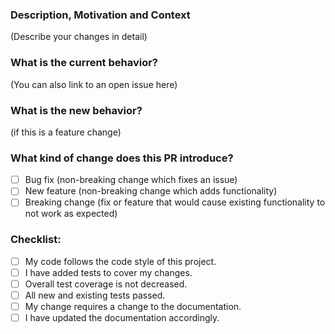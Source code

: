 <!--- Provide a general summary of your changes in the Title above -->

### Description, Motivation and Context
(Describe your changes in detail)
<!--- Why is this change required? What problem does it solve? -->
<!--- If it fixes an open issue, please link to the issue here. -->

### What is the current behavior? 
(You can also link to an open issue here)

### What is the new behavior?
(if this is a feature change)

### What kind of change does this PR introduce?
<!--- What types of changes does your code introduce? Put an `x` in all the boxes that apply: -->
- [ ] Bug fix (non-breaking change which fixes an issue)
- [ ] New feature (non-breaking change which adds functionality)
- [ ] Breaking change (fix or feature that would cause existing functionality to not work as expected)

### Checklist:
<!--- Go over all the following points, and put an `x` in all the boxes that apply. -->
<!--- If you're unsure about any of these, don't hesitate to ask. We're here to help! -->
- [ ] My code follows the code style of this project.
- [ ] I have added tests to cover my changes.
- [ ] Overall test coverage is not decreased.
- [ ] All new and existing tests passed.
- [ ] My change requires a change to the documentation.
- [ ] I have updated the documentation accordingly.
